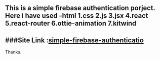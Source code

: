 This is a simple firebase authentication porject. 
Here i have used -html
1.css
2.js
3.jsx
4.react
5.react-router
6.ottie-animation
7.kitwind 
---      

###Site Link :[simple-firebase-authenticatio](https://glowing-panda-55c882.netlify.app/)    
---
Thanks.
